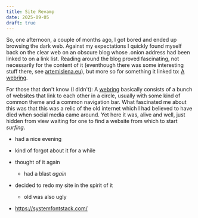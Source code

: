```yaml
---
title: Site Revamp
date: 2025-09-05
draft: true
---
```


So, one afternoon, a couple of months ago, I got bored and ended up browsing the dark web.
Against my expectations I quickly found myself back on the clear web on an obscure blog whose .onion address had been linked to on a link list.
Reading around the blog proved fascinating, not necessarily for the content of it (eventhough there was some interesting stuff there, see [artemislena.eu](https://artemislena.eu/)), but more so for something it linked to: <u>A webring</u>.

For those that don't know (I didn't): A [webring](https://wikipedia.org/wiki/webring) basically consists of a bunch of websites that link to each other in a circle, usually with some kind of common theme and a common navigation bar.
What fascinated me about this was that this was a relic of the old internet which I had believed to have died when social media came around.
Yet here it was, alive and well, just hidden from view waiting for one to find a website from which to start *surfing*.

- had a nice evening
- kind of forgot about it for a while
- thought of it again
  - had a blast *again*
- decided to redo my site in the spirit of it
  - old was also ugly

- https://systemfontstack.com/
